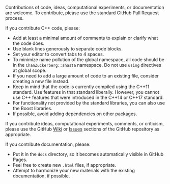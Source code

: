 
Contributions of code, ideas, computational experiments,
or documentation are welcome. 
To contribute, please use the standard GitHub Pull Request process.

If you contribute C++ code, please:

* Add at least a minimal amount
of comments to explain or clarify what the code does. 
* Use blank lines generously to separate code blocks.
* Set your editor to convert tabs to 4 spaces.
* To minimize name pollution of the global namespace,
all code should be in the `ChanZuckerberg::shasta` namespace.
Do not use `using` directives at global scope.
* If you need to add a large amount of code to an existing
file, consider creating a new file instead.
* Keep in mind that the code is currently compiled
using the C++11 standard. Use features in that standard
liberally. However, you cannot use C++ features
that were introduced in the C++14 or C++17 standard.
* For functionality not provided
by the standard libraries, you can also use the Boost libraries.
* If possible, avoid adding dependencies on other packages.


If you contribute ideas, computational experiments,
comments, or criticism, please use the GitHub 
[Wiki](https://github.com/chanzuckerberg/shasta/wiki)
or 
[Issues](https://github.com/chanzuckerberg/shasta/issues)
sections of the GitHub repository as appropriate.

If you contribute documentation, please:

* Put it in the `docs`
directory, so it becomes automatically visible in GitHub Pages.
* Feel free to create new `.html` files, if appropriate.
* Attempt to harmonize your new materials with the existing
documentation, if possible.


